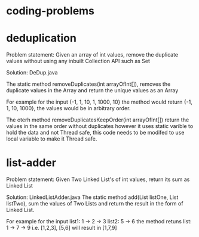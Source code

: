 # coding-problems

# deduplication
Problem statement:
Given an array of int values, remove the duplicate values without using any inbuilt Collection API such as Set

Solution: DeDup.java

The static method removeDuplicates(int arrayOfInt[]), removes the duplicate values in the Array and return the unique values as an Array

For example for the input {-1, 1, 10, 1, 1000, 10} the method would return {-1, 1, 10, 1000}, the values would be in arbitrary order.

The oterh method removeDuplicatesKeepOrder(int arrayOfInt[]) return the values in the same order without duplicates however it uses static varible to hold the data and not Thread safe, this code needs to be modifed to use local variable to make it Thread safe.

# list-adder
Problem statement:
Given Two Linked List's of int values, return its sum as Linked List

Solution: LinkedListAdder.java
The static method add(List<Integer> listOne, List<Integer> listTwo), sum the values of Two Lists and return the result in the form of Linked List.

For example for the input 
  list1: 1 -> 2 -> 3
  list2:      5 -> 6
the method retuns 
  list: 1 -> 7 -> 9
i.e. [1,2,3], [5,6] will result in [1,7,9]
